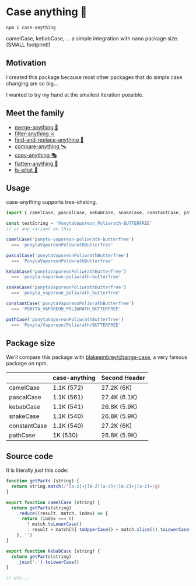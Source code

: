 # Case anything 🐫

```
npm i case-anything
```

camelCase, kebabCase, ... a simple integration with nano package size. (SMALL footprint!)

## Motivation

I created this package because most other packages that do simple case changing are so big...

I wanted to try my hand at the smallest iteration possible.

## Meet the family

- [merge-anything 🥡](https://github.com/mesqueeb/merge-anything)
- [filter-anything ⚔️](https://github.com/mesqueeb/filter-anything)
- [find-and-replace-anything 🎣](https://github.com/mesqueeb/find-and-replace-anything)
- [compare-anything 🛰](https://github.com/mesqueeb/compare-anything)
- [copy-anything 🎭](https://github.com/mesqueeb/copy-anything)
- [flatten-anything 🏏](https://github.com/mesqueeb/flatten-anything)
- [is-what 🙉](https://github.com/mesqueeb/is-what)

## Usage

case-anything supports tree-shaking.

```js
import { camelCase, pascalCase, kebabCase, snakeCase, constantCase, pathCase } from 'case-anything'

const testString = 'PonytaVaporeon_Poliwrath-BUTTERFREE'
// or any variant on this

camelCase('ponyta-vaporeon-poliwrath-butterfree')
  === 'ponytaVaporeonPoliwrathButterfree'

pascalCase('ponytaVaporeonPoliwrathButterfree')
  === 'PonytaVaporeonPoliwrathButterfree'

kebabCase('ponytaVaporeonPoliwrathButterfree')
  === 'ponyta-vaporeon-poliwrath-butterfree'

snakeCase('ponytaVaporeonPoliwrathButterfree')
  === 'ponyta_vaporeon_poliwrath_butterfree'

constantCase('ponytaVaporeonPoliwrathButterfree')
  === 'PONYTA_VAPOREON_POLIWRATH_BUTTERFREE'

pathCase('ponytaVaporeonPoliwrathButterfree')
  === 'Ponyta/Vaporeon/Poliwrath/BUTTERFREE'
```

## Package size

We'll compare this package with [blakeembrey/change-case](https://github.com/blakeembrey/change-case), a very famous package on npm.

|  | case-anything  | Second Header |
| ---  | --- | --- |
| camelCase | 1.1K (572) | 27.2K (6K) |
| pascalCase | 1.1K (561) | 27.4K (6.1K) |
| kebabCase | 1.1K (541) | 26.8K (5.9K) |
| snakeCase | 1.1K (540) | 26.8K (5.9K) |
| constantCase | 1.1K (540) | 27.2K (6K) |
| pathCase | 1K (530) | 26.8K (5.9K) |

## Source code

It is literally just this code:

```js
function getParts (string) {
  return string.match(/^[a-z]+|[A-Z][a-z]+|[A-Z]+|[a-z]+/g)
}

export function camelCase (string) {
  return getParts(string)
    .reduce((result, match, index) => {
      return (index === 0)
        ? match.toLowerCase()
        : result + match[0].toUpperCase() + match.slice(1).toLowerCase()
    }, '')
}

export function kebabCase (string) {
  return getParts(string)
    .join('-').toLowerCase()
}

// etc...
```
